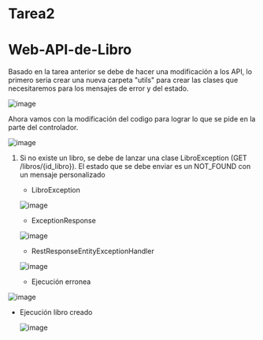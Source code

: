 # Tarea2
# Web-API-de-Libro
Basado en la tarea anterior se debe de hacer una modificación a los API, lo primero seria crear una nueva carpeta "utils" para crear las clases que necesitaremos para los mensajes de error y del estado.

![image](https://github.com/Nayib27/Tarea2/assets/121632251/ba947db6-266c-4beb-ab29-94b5563f69a0)


Ahora vamos con la modificación del codigo para lograr lo que se pide en la parte del controlador.

![image](https://github.com/Nayib27/Tarea2/assets/121632251/f05bdeeb-ebec-4a91-b214-b278b17f14c0)


1. Si no existe un libro, se debe de lanzar una clase LibroException (GET /libros/{id_libro}). El estado que se debe enviar es un NOT_FOUND con un mensaje personalizado

   * LibroException

    ![image](https://github.com/Nayib27/Tarea2/assets/121632251/c55090a7-8e66-4eed-a079-bc24c5a67c4f)


  
   * ExceptionResponse
  
   ![image](https://github.com/Nayib27/Tarea2/assets/121632251/02a8e3f0-95e5-4660-b9c9-01f70c2d9dfd)

   
   * RestResponseEntityExceptionHandler
  
   ![image](https://github.com/Nayib27/Tarea2/assets/121632251/5e326b9b-a34b-4224-99be-9329600f8ade)


   * Ejecución erronea 
  
  ![image](https://github.com/Nayib27/Tarea2/assets/121632251/d0c1546e-f597-43eb-89b7-0bf188834f3e)



* Ejecución libro creado
  
  ![image](https://github.com/Nayib27/Tarea2/assets/121632251/eb5815b7-e47c-4ffc-a631-0d5f44505cc4)

